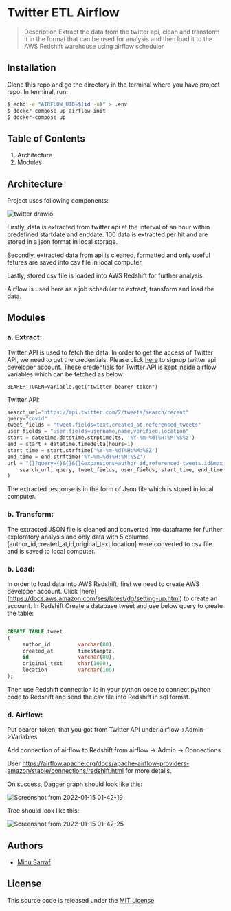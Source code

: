 # Twitter ETL Airflow
> Description
> Extract the data from the twitter api, clean and transform it in the format that can be used for analysis and then load it to the AWS Redshift warehouse using airflow scheduler

## Installation
   Clone this repo and go the directory in the terminal where you have project repo.
   In terminal, run:
   ```bash
   $ echo -e "AIRFLOW_UID=$(id -u)" > .env
   $ docker-compose up airflow-init
   $ docker-compose up 
   ```
   
   
## Table of Contents
1. Architecture
2. Modules

## Architecture
Project uses following components:
     
![twitter drawio](https://user-images.githubusercontent.com/16570874/148721784-850b7ab7-93e2-464f-aaa8-741561fb950a.png)

Firstly, data is extracted from twitter api at the interval of an hour within predefined startdate and enddate. 100 data is extracted per hit and are stored in a json format in local storage.

Secondly, extracted data from api is cleaned, formatted and only useful fetures are saved into csv file in local computer.

Lastly, stored csv file is loaded into AWS Redshift for further analysis.

Airflow is used here as a job scheduler to extract, transform and load the data.

## Modules
### a. Extract: 
 Twitter API is used to fetch the data. In order to get the access of Twitter API, we need to get the credentials.
 Please click [here](https://developer.twitter.com/en/docs/twitter-api/getting-started/getting-access-to-the-twitter-api) 
 to signup twitter api developer account.
 These credentials for Twitter API is kept inside airflow variables which can be fetched as below:

  ```
  BEARER_TOKEN=Variable.get("twitter-bearer-token")
  ```
  Twitter API:
  ```python
  search_url="https://api.twitter.com/2/tweets/search/recent"
  query="covid"  
  tweet_fields = "tweet.fields=text,created_at,referenced_tweets"
  user_fields = "user.fields=username,name,verified,location"
  start = datetime.datetime.strptime(ts, '%Y-%m-%dT%H:%M:%S%z')
  end = start + datetime.timedelta(hours=1)
  start_time = start.strftime('%Y-%m-%dT%H:%M:%SZ')
  end_time = end.strftime('%Y-%m-%dT%H:%M:%SZ')
  url = "{}?query={}&{}&{}&expansions=author_id,referenced_tweets.id&max_results=10&start_time={}&end_time={}".format(
      search_url, query, tweet_fields, user_fields, start_time, end_time
  )
  ```

  The extracted response is in the form of Json file which is stored in local computer.

  ### b. Transform:
 The extracted JSON file is cleaned and converted into dataframe for further exploratory analysis and only data with 5 columns                                     [author_id,created_at,id,original_text,location] were converted to csv file and is saved to local computer.

  ### b. Load:
 In order to load data into AWS Redshift, first we need to create AWS developer account. Click [here] (https://docs.aws.amazon.com/ses/latest/dg/setting-up.html) to create an account.
 In Redshift Create a database tweet and use below query to create the table:
 ```sql
 
 CREATE TABLE tweet
 (
      author_id         varchar(80),
      created_at        timestamptz,
      id                varchar(80),
      original_text     char(1000),
      location          varchar(100)
 );
  ```
  Then use Redshift connection id in your python code to connect python code to Redshift and send the csv file into Redshift in sql format.
          
  ### d. Airflow:
 Put bearer-token, that you got from Twitter API under airflow->Admin->Variables

 Add connection of airflow to Redshift from airflow -> Admin -> Connections

 User https://airflow.apache.org/docs/apache-airflow-providers-amazon/stable/connections/redshift.html for more details.

 On success, Dagger graph should look like this:

![Screenshot from 2022-01-15 01-42-19](https://user-images.githubusercontent.com/16570874/149612222-829c343e-17cf-45e8-b427-5cb683aec961.png)

 Tree should look like this:

![Screenshot from 2022-01-15 01-42-25](https://user-images.githubusercontent.com/16570874/149612226-c54dd1c6-b8f5-4427-86b8-205a5e14ff8a.png)


## Authors

* [Minu Sarraf](mailto:minusarraf96@gmail.com)


## License

This source code is released under the [MIT License](LICENSE)          
          
          

